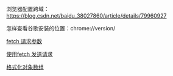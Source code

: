 浏览器配置跨域：https://blog.csdn.net/baidu_38027860/article/details/79960927

怎样查看谷歌安装的位置：chrome://version/

[fetch 请求参数](http://davikchen.com/2017/03/24/Fetch%E5%8F%91%E9%80%81POST%E8%AF%B7%E6%B1%82body%E5%8F%82%E6%95%B0%E5%86%85%E5%AE%B9%E7%9A%84%E4%B8%8D%E5%90%8C%E6%83%85%E5%86%B5/) 

[使用fetch 发送请求](https://my.oschina.net/cevin15/blog/872459)



[格式化对象数组](https://www.html.cn/archives/10024 )

